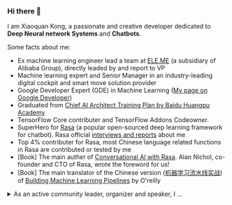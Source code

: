 ### Hi there 👋

<!--
**howl-anderson/howl-anderson** is a ✨ _special_ ✨ repository because its `README.md` (this file) appears on your GitHub profile.

Here are some ideas to get you started:

- 🔭 I’m currently working on ...
- 🌱 I’m currently learning ...
- 👯 I’m looking to collaborate on ...
- 🤔 I’m looking for help with ...
- 💬 Ask me about ...
- 📫 How to reach me: ...
- 😄 Pronouns: ...
- ⚡ Fun fact: ...
-->


I am Xiaoquan Kong, a passionate and creative developer dedicated to **Deep Neural network Systems** and **Chatbots**.

Some facts about me:
* Ex machine learning engineer lead a team at [ELE.ME](https://www.ele.me/) (a subsidiary of Alibaba Group), directly leaded by and report to VP
* Machine learning expert and Senior Manager in an industry-leading digital cockpit and smart move solution provider
* Google Developer Expert (GDE) in Machine Learning ([My page on Google Developer](https://developers.google.com/community/experts/directory/profile/profile-xiaoquan_kong))
* Graduated from [Chief AI Architect Training Plan by Baidu Huangpu Academy](https://ai.baidu.com/tech/paddle/huangpu)
* TensorFlow Core contributer and TensorFlow Addons Codeowner.
* SuperHero for [Rasa](https://github.com/RasaHQ/rasa) (a popular open-sourced deep learning framework for chatbot). Rasa official [interviews and reports](https://blog.rasa.com/superhero-spotlight-xiaoquan-kong/) about me
* Top 4% contributer for Rasa, most Chinese language related functions in Rasa are contributed or tested by me
* [Book] The main auther of <a href="https://www.amazon.com/dp/1801077053" target="_blank">Conversational AI with Rasa</a>. Alan Nichol, co-founder and CTO of Rasa, wrote the foreword for us!
* [Book] The main translator of the Chinese version (<a href="https://www.ituring.com.cn/book/2815" target="_blank">机器学习流水线实战</a>) of [Building Machine Learning Pipelines](https://www.amazon.com/Building-Machine-Learning-Pipelines-Automating/dp/1492053198) by O'reilly

<details>
  <summary>As an active community leader, organizer and speaker, I ...</summary>
  <br>

* I am the lead organizer for Shanghai TensorFlow User Group (TFUG), organize or co-organize events that directly influence more than 6000 people every year
* I frequently share my knowledge & thought as a speaker at community events, such as Google TensorFlow Dev Summit Extended, Google DevFest and TensorFlow salons, influence more than 4000 people directly
* Sometimes I am entrusted by Google as a TensorFlow ambassador to go to universities to promote TensorFlow
* I found and manage the Rasa Chinese community, the biggest and well-managed community for Chinese Rasa user

</details>
